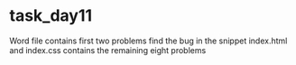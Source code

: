 # task_day11
Word file contains first two problems find the bug in the snippet
index.html and index.css contains the remaining eight problems
